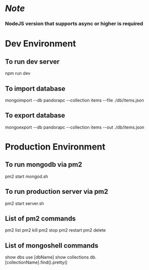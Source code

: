 # ***Note*** #
### NodeJS version that supports async or higher is required ###

# Dev Environment #

## To run dev server ##
   npm run dev

## To import database ##
   mongoimport --db pandorapc --collection items --file ./db/items.json
    
## To export database ##
   mongoexport --db pandorapc --collection items --out ./db/items.json   

# Production Environment #

## To run mongodb via pm2 ##
   pm2 start mongod.sh

## To run production server via pm2 ##
   pm2 start server.sh

## List of pm2 commands ##
   pm2 list
   pm2 kill
   pm2 stop
   pm2 restart
   pm2 delete

## List of mongoshell commands ##
   show dbs
   use [dbName]
   show collections
   db.[collectionName].find().pretty()

   
